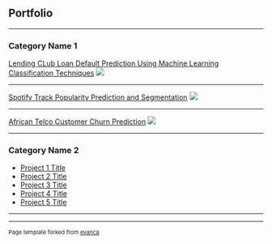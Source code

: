 ## Portfolio

---

### Category Name 1 

[Lending CLub Loan Default Prediction Using Machine Learning Classification Techniques](/https://pwamburu.github.io/blob/main/portfolio/Lending_Club_Loan_Default_Prediction_Using_Classification_Techniques.html)
<img src="images/dummy_thumbnail.jpg?raw=true"/>



---
[Spotify Track Popularity Prediction and Segmentation](https://github.com/pwamburu/pwamburu.github.io/blob/main/portfolio/Spotify_Track_Popularity_Prediction_and_Segmentation.html)
<img src="images/dummy_thumbnail.jpg?raw=true"/>

---
[African Telco Customer Churn Prediction](https://github.com/pwamburu/pwamburu.github.io/blob/main/portfolio/Predicting_Telco_Customer_Churn_Using_Classification_Techniques.html)
<img src="images/dummy_thumbnail.jpg?raw=true"/>

---

### Category Name 2

- [Project 1 Title](http://example.com/)
- [Project 2 Title](http://example.com/)
- [Project 3 Title](http://example.com/)
- [Project 4 Title](http://example.com/)
- [Project 5 Title](http://example.com/)

---




---
<p style="font-size:11px">Page template forked from <a href="https://github.com/evanca/quick-portfolio">evanca</a></p>
<!-- Remove above link if you don't want to attibute -->
